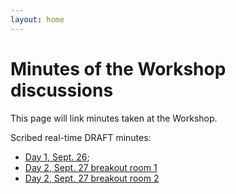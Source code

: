 ```yaml
---
layout: home
---
```


# Minutes of the Workshop discussions

This page will link minutes taken at the Workshop.

Scribed real-time DRAFT minutes: 
* [Day 1, Sept. 26](https://www.w3.org/2018/09/26-permissions-minutes.html); 
* [Day 2, Sept. 27 breakout room 1](https://www.w3.org/2018/09/27-permissions-minutes.html)
* [Day 2, Sept. 27 breakout room 2](https://www.w3.org/2018/09/27-permissions2-minutes.html)


